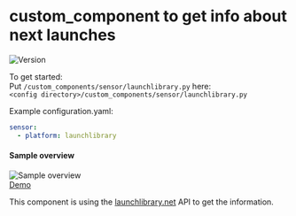 # custom_component to get info about next launches

![Version](https://img.shields.io/badge/version-1.0.1-green.svg?style=for-the-badge)

To get started:   
Put `/custom_components/sensor/launchlibrary.py` here:  
`<config directory>/custom_components/sensor/launchlibrary.py`  


Example configuration.yaml:  
```yaml
sensor:
  - platform: launchlibrary
```
 #### Sample overview
![Sample overview](overview.png)  
[Demo](https://ha-test-launchlibrary.halfdecent.io)

  

This component is using the [launchlibrary.net](http://launchlibrary.net/) API to get the information.